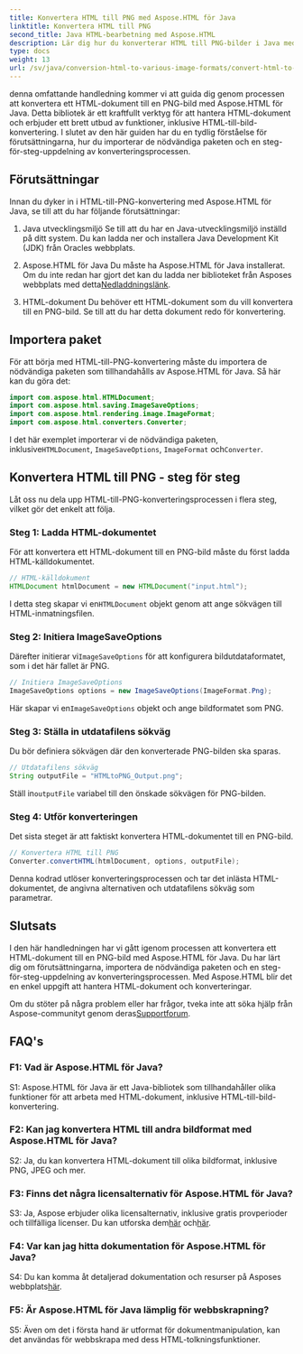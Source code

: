 ```yaml
---
title: Konvertera HTML till PNG med Aspose.HTML för Java
linktitle: Konvertera HTML till PNG
second_title: Java HTML-bearbetning med Aspose.HTML
description: Lär dig hur du konverterar HTML till PNG-bilder i Java med Aspose.HTML. En omfattande guide med steg-för-steg-instruktioner.
type: docs
weight: 13
url: /sv/java/conversion-html-to-various-image-formats/convert-html-to-png/
---
```

denna omfattande handledning kommer vi att guida dig genom processen att konvertera ett HTML-dokument till en PNG-bild med Aspose.HTML för Java. Detta bibliotek är ett kraftfullt verktyg för att hantera HTML-dokument och erbjuder ett brett utbud av funktioner, inklusive HTML-till-bild-konvertering. I slutet av den här guiden har du en tydlig förståelse för förutsättningarna, hur du importerar de nödvändiga paketen och en steg-för-steg-uppdelning av konverteringsprocessen.

## Förutsättningar

Innan du dyker in i HTML-till-PNG-konvertering med Aspose.HTML för Java, se till att du har följande förutsättningar:

1. Java utvecklingsmiljö
Se till att du har en Java-utvecklingsmiljö inställd på ditt system. Du kan ladda ner och installera Java Development Kit (JDK) från Oracles webbplats.

2. Aspose.HTML för Java
 Du måste ha Aspose.HTML för Java installerat. Om du inte redan har gjort det kan du ladda ner biblioteket från Asposes webbplats med detta[Nedladdningslänk](https://releases.aspose.com/html/java/).

3. HTML-dokument
Du behöver ett HTML-dokument som du vill konvertera till en PNG-bild. Se till att du har detta dokument redo för konvertering.

## Importera paket

För att börja med HTML-till-PNG-konvertering måste du importera de nödvändiga paketen som tillhandahålls av Aspose.HTML för Java. Så här kan du göra det:

```java
import com.aspose.html.HTMLDocument;
import com.aspose.html.saving.ImageSaveOptions;
import com.aspose.html.rendering.image.ImageFormat;
import com.aspose.html.converters.Converter;
```

 I det här exemplet importerar vi de nödvändiga paketen, inklusive`HTMLDocument`, `ImageSaveOptions`, `ImageFormat` och`Converter`.

## Konvertera HTML till PNG - steg för steg

Låt oss nu dela upp HTML-till-PNG-konverteringsprocessen i flera steg, vilket gör det enkelt att följa.

### Steg 1: Ladda HTML-dokumentet

För att konvertera ett HTML-dokument till en PNG-bild måste du först ladda HTML-källdokumentet.

```java
// HTML-källdokument
HTMLDocument htmlDocument = new HTMLDocument("input.html");
```

 I detta steg skapar vi en`HTMLDocument` objekt genom att ange sökvägen till HTML-inmatningsfilen.

### Steg 2: Initiera ImageSaveOptions

 Därefter initierar vi`ImageSaveOptions` för att konfigurera bildutdataformatet, som i det här fallet är PNG.

```java
// Initiera ImageSaveOptions
ImageSaveOptions options = new ImageSaveOptions(ImageFormat.Png);
```

 Här skapar vi en`ImageSaveOptions` objekt och ange bildformatet som PNG.

### Steg 3: Ställa in utdatafilens sökväg

Du bör definiera sökvägen där den konverterade PNG-bilden ska sparas.

```java
// Utdatafilens sökväg
String outputFile = "HTMLtoPNG_Output.png";
```

 Ställ in`outputFile` variabel till den önskade sökvägen för PNG-bilden.

### Steg 4: Utför konverteringen

Det sista steget är att faktiskt konvertera HTML-dokumentet till en PNG-bild.

```java
// Konvertera HTML till PNG
Converter.convertHTML(htmlDocument, options, outputFile);
```

Denna kodrad utlöser konverteringsprocessen och tar det inlästa HTML-dokumentet, de angivna alternativen och utdatafilens sökväg som parametrar.

## Slutsats

I den här handledningen har vi gått igenom processen att konvertera ett HTML-dokument till en PNG-bild med Aspose.HTML för Java. Du har lärt dig om förutsättningarna, importera de nödvändiga paketen och en steg-för-steg-uppdelning av konverteringsprocessen. Med Aspose.HTML blir det en enkel uppgift att hantera HTML-dokument och konverteringar.

 Om du stöter på några problem eller har frågor, tveka inte att söka hjälp från Aspose-communityt genom deras[Supportforum](https://forum.aspose.com/).

## FAQ's

### F1: Vad är Aspose.HTML för Java?

S1: Aspose.HTML för Java är ett Java-bibliotek som tillhandahåller olika funktioner för att arbeta med HTML-dokument, inklusive HTML-till-bild-konvertering.

### F2: Kan jag konvertera HTML till andra bildformat med Aspose.HTML för Java?

S2: Ja, du kan konvertera HTML-dokument till olika bildformat, inklusive PNG, JPEG och mer.

### F3: Finns det några licensalternativ för Aspose.HTML för Java?

 S3: Ja, Aspose erbjuder olika licensalternativ, inklusive gratis provperioder och tillfälliga licenser. Du kan utforska dem[här](https://purchase.aspose.com/buy) och[här](https://purchase.aspose.com/temporary-license/).

### F4: Var kan jag hitta dokumentation för Aspose.HTML för Java?

 S4: Du kan komma åt detaljerad dokumentation och resurser på Asposes webbplats[här](https://reference.aspose.com/html/java/).

### F5: Är Aspose.HTML för Java lämplig för webbskrapning?

S5: Även om det i första hand är utformat för dokumentmanipulation, kan det användas för webbskrapa med dess HTML-tolkningsfunktioner.